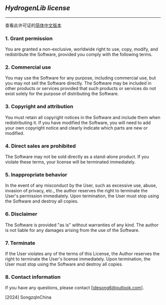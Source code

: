 ## *HydrogenLib license*

---
查看此许可证的[简体中文版本](License_CN.md)

### 1. Grant permission
You are granted a non-exclusive, worldwide right to use, copy, modify, and redistribute the Software, provided you comply with the following terms.

### 2. Commercial use
You may use the Software for any purpose, including commercial use, but you may not sell the Software directly. The Software may be included in other products or services provided that such products or services do not exist solely for the purpose of distributing the Software.

### 3. Copyright and attribution
You must retain all copyright notices in the Software and include them when redistributing it. If you have modified the Software, you will need to add your own copyright notice and clearly indicate which parts are new or modified.

### 4. Direct sales are prohibited
The Software may not be sold directly as a stand-alone product. If you violate these terms, your license will be terminated immediately.

### 5. Inappropriate behavior
In the event of any misconduct by the User, such as excessive use, abuse, invasion of privacy, etc., the author reserves the right to terminate the User's permission immediately. Upon termination, the User must stop using the Software and destroy all copies.

### 6. Disclaimer
The Software is provided "as is" without warranties of any kind. The author is not liable for any damages arising from the use of the Software.

### 7. Terminate
If the User violates any of the terms of this License, the Author reserves the right to terminate the User's license immediately. Upon termination, the User must stop using the Software and destroy all copies.

### 8. Contact information
If you have any questions, please contact [idesong6@outlook.com].

[2024] SongzqInChina